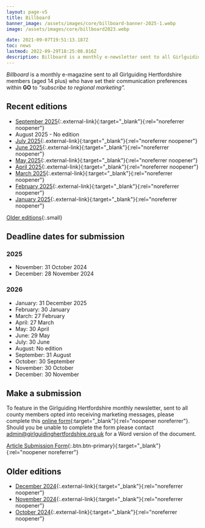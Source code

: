 ```yaml
---
layout: page-v5
title: Billboard
banner_image: /assets/images/core/billboard-banner-2025-1.webp
image: /assets/images/core/billboard2023.webp

date: 2021-09-07T19:51:13.187Z
toc: news
lastmod: 2022-09-29T18:25:08.816Z
description: Billboard is a monthly e-newsletter sent to all Girlguiding Hertfordshire members who "subscribe to marketing" within GO
---
```

*Billboard* is a monthly e-magazine sent to all Girlguiding Hertfordshire members (aged 14 plus) who have set their communication preferences within **GO** to *“subscribe to regional marketing”.*

## Recent editions

- [September 2025](https://mailchi.mp/c21666312fc0/sept-2025-billboard-13904070){:.external-link}{:target="_blank"}{:rel="noreferrer noopener"}
- August 2025 - No edition
- [July 2025](https://mailchi.mp/e0e7d101dcb8/july-2025-billboard-13903527){:.external-link}{:target="_blank"}{:rel="noreferrer noopener"}
- [June 2025](https://mailchi.mp/96fb649b2315/june-2025-billboard-13903136){:.external-link}{:target="_blank"}{:rel="noreferrer noopener"}
- [May 2025](https://mailchi.mp/f6b794bac2d1/may-2025-billboard-13902525){:.external-link}{:target="_blank"}{:rel="noreferrer noopener"}
- [April 2025](https://mailchi.mp/159fc9515f63/apr-2025-billboard-13901843){:.external-link}{:target="_blank"}{:rel="noreferrer noopener"}
- [March 2025](https://mailchi.mp/e09154f64136/mar-2025-billboard-13901356){:.external-link}{:target="_blank"}{:rel="noreferrer noopener"}
- [February 2025](https://mailchi.mp/323fc3c066e7/feb-2025-billboard-13900874){:.external-link}{:target="_blank"}{:rel="noreferrer noopener"}
- [January 2025](https://mailchi.mp/8767e058aac8/jan-2025-billboard-13899979){:.external-link}{:target="_blank"}{:rel="noreferrer noopener"}

[Older editions](#older-editions){:.small}

## Deadline dates for submission

### 2025

- November: 31 October 2024
- December: 28 November 2024

### 2026

- January: 31 December 2025
- February: 30 January
- March: 27 February
- April: 27 March
- May: 30 April
- June: 29 May
- July: 30 June
- August: No edition
- September: 31 August
- October: 30 September
- November: 30 October
- December: 30 November

## Make a submission

To feature in the Girlguiding Hertfordshire monthly newsletter, sent to all county members opted into receiving marketing messages, please complete this [online form](https://forms.office.com/Pages/ResponsePage.aspx?id=3yob_CzTykeMNWNnWM6OwYCE4GYtXJ9Ogtjv7oAM_iJUMENVSEM5TEFGQUNVQ1BERklIT0ozUzcwMi4u){:target="_blank"}{:rel="noopener noreferrer"}.  Should you be unable to complete the form please contact <admin@girlguidinghertfordshire.org.uk> for a Word version of the document.

[Article Submission Form](https://forms.office.com/Pages/ResponsePage.aspx?id=3yob_CzTykeMNWNnWM6OwYCE4GYtXJ9Ogtjv7oAM_iJUMENVSEM5TEFGQUNVQ1BERklIT0ozUzcwMi4u){:.btn.btn-primary}{:target="_blank"}{:rel="noopener noreferrer"}

## Older editions

- [December 2024](https://mailchi.mp/743528b011e8/dec-2024-billboard-13899646){:.external-link}{:target="_blank"}{:rel="noreferrer noopener"}
- [November 2024](https://mailchi.mp/f91632647408/nov-2024-billboard-13899153){:.external-link}{:target="_blank"}{:rel="noreferrer noopener"}
- [October 2024](https://mailchi.mp/5050ee438db7/oct-2024-billboard-13898492){:.external-link}{:target="_blank"}{:rel="noreferrer noopener"}

